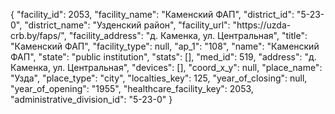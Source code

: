 {
    "facility_id": 2053,
    "facility_name": "Каменский ФАП",
    "district_id": "5-23-0",
    "district_name": "Узденский район",
    "facility_url": "https:\/\/uzda-crb.by\/faps\/",
    "facility_address": "д. Каменка, ул. Центральная",
    "title": "Каменский ФАП",
    "facility_type": null,
    "ap_1": "108",
    "name": "Каменский ФАП",
    "state": "public institution",
    "stats": [],
    "med_id": 519,
    "address": "д. Каменка, ул. Центральная",
    "devices": [],
    "coord_x_y": null,
    "place_name": "Узда",
    "place_type": "city",
    "localties_key": 125,
    "year_of_closing": null,
    "year_of_opening": "1955",
    "healthcare_facility_key": 2053,
    "administrative_division_id": "5-23-0"
}